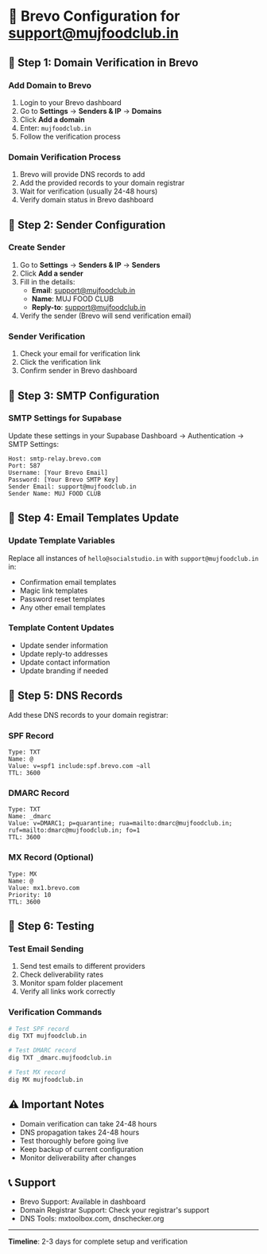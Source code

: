 # 📧 Brevo Configuration for support@mujfoodclub.in

## 🔧 **Step 1: Domain Verification in Brevo**

### Add Domain to Brevo
1. Login to your Brevo dashboard
2. Go to **Settings** → **Senders & IP** → **Domains**
3. Click **Add a domain**
4. Enter: `mujfoodclub.in`
5. Follow the verification process

### Domain Verification Process
1. Brevo will provide DNS records to add
2. Add the provided records to your domain registrar
3. Wait for verification (usually 24-48 hours)
4. Verify domain status in Brevo dashboard

## 🔧 **Step 2: Sender Configuration**

### Create Sender
1. Go to **Settings** → **Senders & IP** → **Senders**
2. Click **Add a sender**
3. Fill in the details:
   - **Email**: support@mujfoodclub.in
   - **Name**: MUJ FOOD CLUB
   - **Reply-to**: support@mujfoodclub.in
4. Verify the sender (Brevo will send verification email)

### Sender Verification
1. Check your email for verification link
2. Click the verification link
3. Confirm sender in Brevo dashboard

## 🔧 **Step 3: SMTP Configuration**

### SMTP Settings for Supabase
Update these settings in your Supabase Dashboard → Authentication → SMTP Settings:

```
Host: smtp-relay.brevo.com
Port: 587
Username: [Your Brevo Email]
Password: [Your Brevo SMTP Key]
Sender Email: support@mujfoodclub.in
Sender Name: MUJ FOOD CLUB
```

## 🔧 **Step 4: Email Templates Update**

### Update Template Variables
Replace all instances of `hello@socialstudio.in` with `support@mujfoodclub.in` in:
- Confirmation email templates
- Magic link templates
- Password reset templates
- Any other email templates

### Template Content Updates
- Update sender information
- Update reply-to addresses
- Update contact information
- Update branding if needed

## 🔧 **Step 5: DNS Records**

Add these DNS records to your domain registrar:

### SPF Record
```
Type: TXT
Name: @
Value: v=spf1 include:spf.brevo.com ~all
TTL: 3600
```

### DMARC Record
```
Type: TXT
Name: _dmarc
Value: v=DMARC1; p=quarantine; rua=mailto:dmarc@mujfoodclub.in; ruf=mailto:dmarc@mujfoodclub.in; fo=1
TTL: 3600
```

### MX Record (Optional)
```
Type: MX
Name: @
Value: mx1.brevo.com
Priority: 10
TTL: 3600
```

## 🔧 **Step 6: Testing**

### Test Email Sending
1. Send test emails to different providers
2. Check deliverability rates
3. Monitor spam folder placement
4. Verify all links work correctly

### Verification Commands
```bash
# Test SPF record
dig TXT mujfoodclub.in

# Test DMARC record
dig TXT _dmarc.mujfoodclub.in

# Test MX record
dig MX mujfoodclub.in
```

## ⚠️ **Important Notes**

- Domain verification can take 24-48 hours
- DNS propagation takes 24-48 hours
- Test thoroughly before going live
- Keep backup of current configuration
- Monitor deliverability after changes

## 📞 **Support**

- Brevo Support: Available in dashboard
- Domain Registrar Support: Check your registrar's support
- DNS Tools: mxtoolbox.com, dnschecker.org

---

**Timeline**: 2-3 days for complete setup and verification
